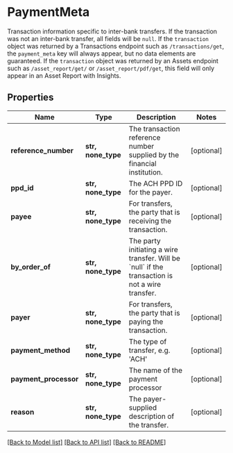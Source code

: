 # PaymentMeta

Transaction information specific to inter-bank transfers. If the transaction was not an inter-bank transfer, all fields will be `null`.  If the `transaction` object was returned by a Transactions endpoint such as `/transactions/get`, the `payment_meta` key will always appear, but no data elements are guaranteed. If the `transaction` object was returned by an Assets endpoint such as `/asset_report/get/` or `/asset_report/pdf/get`, this field will only appear in an Asset Report with Insights.
## Properties
Name | Type | Description | Notes
------------ | ------------- | ------------- | -------------
**reference_number** | **str, none_type** | The transaction reference number supplied by the financial institution. | [optional] 
**ppd_id** | **str, none_type** | The ACH PPD ID for the payer. | [optional] 
**payee** | **str, none_type** | For transfers, the party that is receiving the transaction. | [optional] 
**by_order_of** | **str, none_type** | The party initiating a wire transfer. Will be &#x60;null&#x60; if the transaction is not a wire transfer. | [optional] 
**payer** | **str, none_type** | For transfers, the party that is paying the transaction. | [optional] 
**payment_method** | **str, none_type** | The type of transfer, e.g. &#39;ACH&#39; | [optional] 
**payment_processor** | **str, none_type** | The name of the payment processor | [optional] 
**reason** | **str, none_type** | The payer-supplied description of the transfer. | [optional] 

[[Back to Model list]](../README.md#documentation-for-models) [[Back to API list]](../README.md#documentation-for-api-endpoints) [[Back to README]](../README.md)


